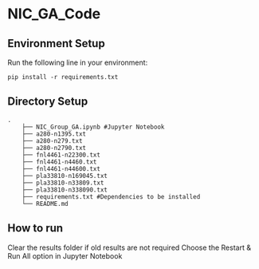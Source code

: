 # NIC_GA_Code

## Environment Setup
Run the following line in your environment:

    pip install -r requirements.txt
## Directory Setup
    .
        ├── NIC_Group_GA.ipynb #Jupyter Notebook
        ├── a280-n1395.txt   
        ├── a280-n279.txt
        ├── a280-n2790.txt
        ├── fnl4461-n22300.txt
        ├── fnl4461-n4460.txt
        ├── fnl4461-n44600.txt
        ├── pla33810-n169045.txt
        ├── pla33810-n33809.txt
        ├── pla33810-n338090.txt                 
        ├── requirements.txt #Dependencies to be installed
        └── README.md
## How to run
Clear the results folder if old results are not required
Choose the Restart & Run All option in Jupyter Notebook
